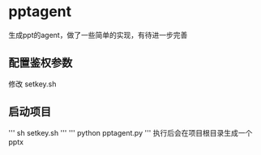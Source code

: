 # pptagent
生成ppt的agent，做了一些简单的实现，有待进一步完善
## 配置鉴权参数
修改 setkey.sh
## 启动项目
'''
sh setkey.sh
'''
'''
python pptagent.py
'''
执行后会在项目根目录生成一个pptx


